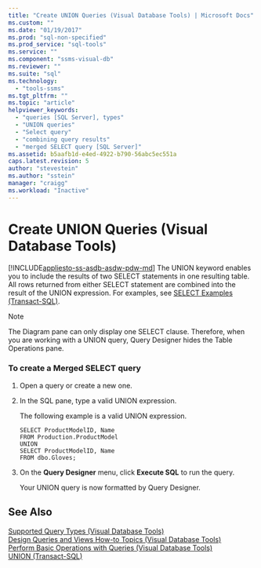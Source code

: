 ```yaml
---
title: "Create UNION Queries (Visual Database Tools) | Microsoft Docs"
ms.custom: ""
ms.date: "01/19/2017"
ms.prod: "sql-non-specified"
ms.prod_service: "sql-tools"
ms.service: ""
ms.component: "ssms-visual-db"
ms.reviewer: ""
ms.suite: "sql"
ms.technology: 
  - "tools-ssms"
ms.tgt_pltfrm: ""
ms.topic: "article"
helpviewer_keywords: 
  - "queries [SQL Server], types"
  - "UNION queries"
  - "Select query"
  - "combining query results"
  - "merged SELECT query [SQL Server]"
ms.assetid: b5aafb1d-e4ed-4922-b790-56abc5ec551a
caps.latest.revision: 5
author: "stevestein"
ms.author: "sstein"
manager: "craigg"
ms.workload: "Inactive"
---
```

# Create UNION Queries (Visual Database Tools)
[!INCLUDE[appliesto-ss-asdb-asdw-pdw-md](../../includes/appliesto-ss-asdb-asdw-pdw-md.md)]
The UNION keyword enables you to include the results of two SELECT statements in one resulting table. All rows returned from either SELECT statement are combined into the result of the UNION expression. For examples, see [SELECT Examples (Transact-SQL)](http://msdn.microsoft.com/en-us/9b9caa3d-e7d0-42e1-b60b-a5572142186c).  
  
> [!NOTE]  
> The Diagram pane can only display one SELECT clause. Therefore, when you are working with a UNION query, Query Designer hides the Table Operations pane.  
  
### To create a Merged SELECT query  
  
1.  Open a query or create a new one.  
  
2.  In the SQL pane, type a valid UNION expression.  
  
    The following example is a valid UNION expression.  
  
    ```  
    SELECT ProductModelID, Name  
    FROM Production.ProductModel  
    UNION  
    SELECT ProductModelID, Name   
    FROM dbo.Gloves;  
    ```  
  
3.  On the **Query Designer** menu, click **Execute SQL** to run the query.  
  
    Your UNION query is now formatted by Query Designer.  
  
## See Also  
[Supported Query Types (Visual Database Tools)](../../ssms/visual-db-tools/supported-query-types-visual-database-tools.md)  
[Design Queries and Views How-to Topics (Visual Database Tools)](../../ssms/visual-db-tools/design-queries-and-views-how-to-topics-visual-database-tools.md)  
[Perform Basic Operations with Queries (Visual Database Tools)](../../ssms/visual-db-tools/perform-basic-operations-with-queries-visual-database-tools.md)  
[UNION (Transact-SQL)](http://msdn.microsoft.com/en-us/607c296f-8a6a-49bc-975a-b8d0c0914df7)  
  
